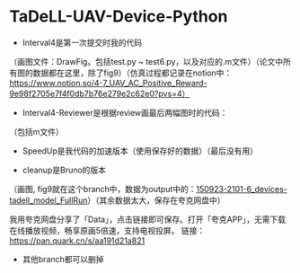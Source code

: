 # TaDeLL-UAV-Device-Python

- Interval4是第一次提交时我的代码

（画图文件：DrawFig。包括test.py ~ test6.py，以及对应的.m文件）（论文中所有图的数据都在这里，除了fig9）（仿真过程都记录在notion中：https://www.notion.so/4-7_UAV_AC_Positive_Reward-9e98f2705e7f4f0db7b76e279e2c62e0?pvs=4）

- Interval4-Reviewer是根据review画最后两幅图时的代码：

（包括m文件）

- SpeedUp是我代码的加速版本（使用保存好的数据）（最后没有用）

- cleanup是Bruno的版本

（画图, fig9就在这个branch中，数据为output中的：[150923-2101-6_devices-tadell_model_FullRun](https://github.com/Jae0822/TaDeLL-UAV-Device-Python/tree/cleanup/output/150923-2101-6_devices-tadell_model_FullRun)）（其余数据太大，保存在夸克网盘中）

​	我用夸克网盘分享了「Data」，点击链接即可保存。打开「夸克APP」，无需下载在线播放视频，畅享原画5倍速，支持电视投屏。
链接：https://pan.quark.cn/s/aa191d21a821

- 其他branch都可以删掉

